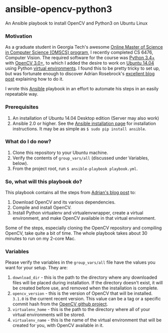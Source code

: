 # ansible-opencv-python3
An Ansible playbook to install OpenCV and Python3 on Ubuntu Linux

### Motivation
As a graduate student in Georgia Tech's awesome [Online Master of Science in Computer Science (OMSCS) program](http://www.omscs.gatech.edu/), I recently completed CS 6476, Computer Vision.  The required software for the course was [Python 3.4+](https://www.python.org/) with [OpenCV 3.0+](http://opencv.org/), to which I added the desire to work on [Ubuntu 14.04](http://www.ubuntu.com/) using Python [virtual environments](https://virtualenv.pypa.io/en/latest/).  I found this to be pretty tricky to set up, but was fortunate enough to discover Adrian Rosebrock's [excellent blog post](http://www.pyimagesearch.com/2015/07/20/install-opencv-3-0-and-python-3-4-on-ubuntu/) explaining how to do it.

I wrote this [Ansible](https://www.ansible.com/) playbook in an effort to automate his steps in an easily repeatable way.

### Prerequisites
1. An installation of Ubuntu 14.04 Desktop edition (Server may also work)
2. Ansible 2.0 or higher.  See the [Ansible installation page](http://docs.ansible.com/ansible/intro_installation.html) for installation instructions.  It may be as simple as `$ sudo pip install ansible`.

### What do I do now?
1. Clone this repository to your Ubuntu machine.
2. Verify the contents of `group_vars/all` (discussed under Variables, below).
3. From the project root, run `$ ansible-playbook playbook.yml`.

### So, what will this playbook do?
This playbook contains all the steps from [Adrian's blog post](http://www.pyimagesearch.com/2015/07/20/install-opencv-3-0-and-python-3-4-on-ubuntu/) to:

1. Download OpenCV and its various dependencies.
2. Compile and install OpenCV.
3. Install Python virtualenv and virtualenvwrapper, create a virtual environment, and make OpenCV available in that virtual environment.

Some of the steps, especially cloning the OpenCV repository and compiling OpenCV, take quite a bit of time.  The whole playbook takes about 30 minutes to run on my 2-core Mac.

### Variables
Please verify the variables in the `group_vars/all` file have the values you want for your setup.  They are:

1. `download_dir` - this is the path to the directory where any downloaded files will be placed during installation.  If the directory doesn't exist, it will be created before use, and removed when the installation is complete.
2. `opencv_version` - this is the version of OpenCV that will be installed.  `3.1.0` is the current recent version.  This value can be a tag or a specific commit hash from the [OpenCV github project](https://github.com/Itseez/opencv).
3. `virtualenv_home` - this is the path to the directory where all of your virtual environments will be stored.
4. `virtualenv_name` - this is the name of the virtual environment that will be created for you, with OpenCV available in it.

